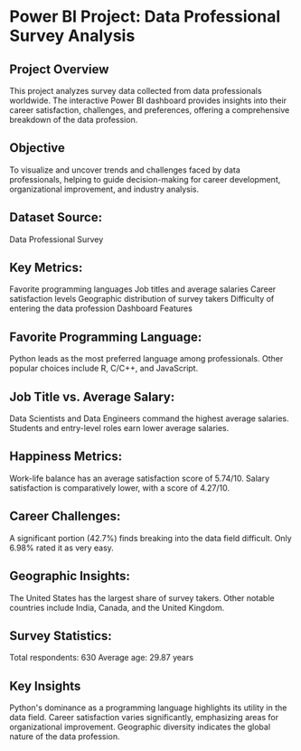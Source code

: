 # Power BI Project: Data Professional Survey Analysis
## Project Overview
This project analyzes survey data collected from data professionals worldwide. The interactive Power BI dashboard provides insights into their career satisfaction, challenges, and preferences, offering a comprehensive breakdown of the data profession.

## Objective
To visualize and uncover trends and challenges faced by data professionals, helping to guide decision-making for career development, organizational improvement, and industry analysis.

## Dataset Source: 
Data Professional Survey
## Key Metrics:
Favorite programming languages
Job titles and average salaries
Career satisfaction levels
Geographic distribution of survey takers
Difficulty of entering the data profession
Dashboard Features
## Favorite Programming Language:

Python leads as the most preferred language among professionals.
Other popular choices include R, C/C++, and JavaScript.
## Job Title vs. Average Salary:

Data Scientists and Data Engineers command the highest average salaries.
Students and entry-level roles earn lower average salaries.
## Happiness Metrics:

Work-life balance has an average satisfaction score of 5.74/10.
Salary satisfaction is comparatively lower, with a score of 4.27/10.
## Career Challenges:

A significant portion (42.7%) finds breaking into the data field difficult.
Only 6.98% rated it as very easy.
## Geographic Insights:

The United States has the largest share of survey takers.
Other notable countries include India, Canada, and the United Kingdom.
## Survey Statistics:

Total respondents: 630
Average age: 29.87 years

## Key Insights
Python's dominance as a programming language highlights its utility in the data field.
Career satisfaction varies significantly, emphasizing areas for organizational improvement.
Geographic diversity indicates the global nature of the data profession.
